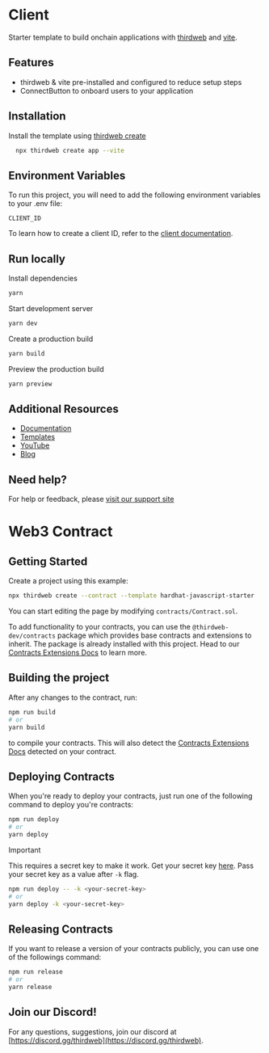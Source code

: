 # Client

Starter template to build onchain applications with [thirdweb](https://thirdweb.com) and [vite](https://vitejs.dev/).

## Features

-   thirdweb & vite pre-installed and configured to reduce setup steps
-   ConnectButton to onboard users to your application

## Installation

Install the template using [thirdweb create](https://portal.thirdweb.com/cli/create)

```bash
  npx thirdweb create app --vite
```

## Environment Variables

To run this project, you will need to add the following environment variables to your .env file:

`CLIENT_ID`

To learn how to create a client ID, refer to the [client documentation](https://portal.thirdweb.com/typescript/v5/client).

## Run locally

Install dependencies

```bash
yarn
```

Start development server

```bash
yarn dev
```

Create a production build

```bash
yarn build
```

Preview the production build

```bash
yarn preview
```

## Additional Resources

-   [Documentation](https://portal.thirdweb.com/typescript/v5)
-   [Templates](https://thirdweb.com/templates)
-   [YouTube](https://www.youtube.com/c/thirdweb)
-   [Blog](https://blog.thirdweb.com)

## Need help?

For help or feedback, please [visit our support site](https://thirdweb.com/support)

# Web3 Contract

## Getting Started

Create a project using this example:

```bash
npx thirdweb create --contract --template hardhat-javascript-starter
```

You can start editing the page by modifying `contracts/Contract.sol`.

To add functionality to your contracts, you can use the `@thirdweb-dev/contracts` package which provides base contracts and extensions to inherit. The package is already installed with this project. Head to our [Contracts Extensions Docs](https://portal.thirdweb.com/contractkit) to learn more.

## Building the project

After any changes to the contract, run:

```bash
npm run build
# or
yarn build
```

to compile your contracts. This will also detect the [Contracts Extensions Docs](https://portal.thirdweb.com/contractkit) detected on your contract.

## Deploying Contracts

When you're ready to deploy your contracts, just run one of the following command to deploy you're contracts:

```bash
npm run deploy
# or
yarn deploy
```

> [!IMPORTANT]
> This requires a secret key to make it work. Get your secret key [here](https://thirdweb.com/dashboard/settings/api-keys).
> Pass your secret key as a value after `-k` flag.
>
> ```bash
> npm run deploy -- -k <your-secret-key>
> # or
> yarn deploy -k <your-secret-key>
> ```

## Releasing Contracts

If you want to release a version of your contracts publicly, you can use one of the followings command:

```bash
npm run release
# or
yarn release
```

## Join our Discord!

For any questions, suggestions, join our discord at [https://discord.gg/thirdweb](https://discord.gg/thirdweb).
